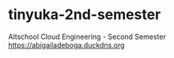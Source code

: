 # tinyuka-2nd-semester
Altschool Cloud Engineering - Second Semester
https://abigailadeboga.duckdns.org
